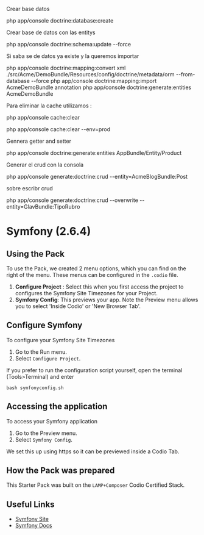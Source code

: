 Crear base datos

php app/console doctrine:database:create


Crear base de datos con las entitys
 
 php app/console doctrine:schema:update --force 
 
 Si saba se de datos ya existe 
  y la queremos importar 
  
php app/console doctrine:mapping:convert xml ./src/Acme/DemoBundle/Resources/config/doctrine/metadata/orm --from-database --force
php app/console doctrine:mapping:import AcmeDemoBundle annotation
php app/console doctrine:generate:entities AcmeDemoBundle

Para eliminar la cache utilizamos :

php app/console cache:clear

php app/console cache:clear --env=prod


Gennera getter and setter 

php app/console doctrine:generate:entities AppBundle/Entity/Product


Generar el crud con la consola 

php app/console generate:doctrine:crud --entity=AcmeBlogBundle:Post

sobre escribr crud

php app/console generate:doctrine:crud --overwrite --entity=GlavBundle:TipoRubro 


# Symfony (2.6.4)


## Using the Pack

To use the Pack, we created 2 menu options, which you can find on the right of the menu. These menus can be configured in the `.codio` file.


1. **Configure Project** : Select this when you first access the project to configures the Symfony Site Timezones for your Project.
1. **Symfony Config**: This previews your app. Note the Preview menu allows you to select 'Inside Codio' or 'New Browser Tab'. 

## Configure Symfony
To configure your Symfony Site Timezones

1. Go to the Run menu.
1. Select `Configure Project`.

If you prefer to run the configuration script yourself, open the terminal (Tools>Terminal) and enter

    bash symfonyconfig.sh
    
## Accessing the application

To access your Symfony application

1. Go to the Preview menu.
1. Select `Symfony Config`.


We set this up using https so it can be previewed inside a Codio Tab.

## How the Pack was prepared
This Starter Pack was built on the `LAMP+Composer` Codio Certified Stack.

## Useful Links

- [Symfony Site](http://symfony.com)
- [Symfony Docs](http://symfony.com/doc/current/index.html)


